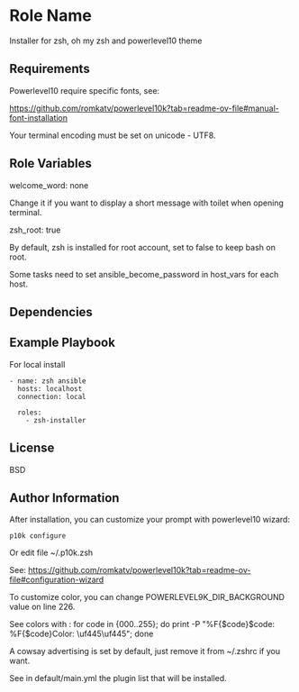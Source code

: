 Role Name
=========

Installer for zsh, oh my zsh and powerlevel10 theme

Requirements
------------

Powerlevel10 require specific fonts, see:

<https://github.com/romkatv/powerlevel10k?tab=readme-ov-file#manual-font-installation>

Your terminal encoding must be set on unicode - UTF8.

Role Variables
--------------

welcome_word: none

Change it if you want to display a short message with toilet when opening terminal.

zsh_root: true

By default, zsh is installed for root account, set to false to keep bash on root.

Some tasks need to set ansible_become_password in host_vars for each host.

Dependencies
------------

Example Playbook
----------------

For local install

    - name: zsh ansible
      hosts: localhost
      connection: local
 
      roles:
        - zsh-installer

License
-------

BSD

Author Information
------------------

After installation, you can customize your prompt with powerlevel10 wizard:

`p10k configure`

Or edit file ~/.p10k.zsh

See: <https://github.com/romkatv/powerlevel10k?tab=readme-ov-file#configuration-wizard>

To customize color, you can change POWERLEVEL9K_DIR_BACKGROUND value on line 226.

See colors with :
    for code in {000..255}; do print -P "%F{$code}$code: %F{$code}Color: \uf445\uf445"; done

A cowsay advertising is set by default, just remove it from ~/.zshrc if you want.

See in default/main.yml the plugin list that will be installed.
